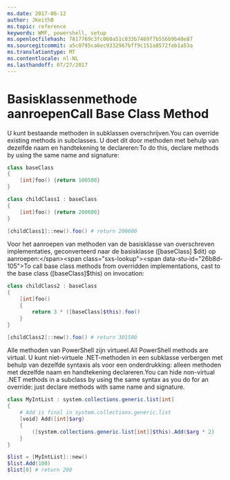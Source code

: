 ```yaml
---
ms.date: 2017-06-12
author: JKeithB
ms.topic: reference
keywords: WMF, powershell, setup
ms.openlocfilehash: 7817769c3fc060a51c833b7469f7b556b9b40e87
ms.sourcegitcommit: a5c0795ca6ec9332967bff9c151a8572feb1a53a
ms.translationtype: MT
ms.contentlocale: nl-NL
ms.lasthandoff: 07/27/2017
---
```

# <a name="call-base-class-method"></a><span data-ttu-id="26b8d-102">Basisklassenmethode aanroepen</span><span class="sxs-lookup"><span data-stu-id="26b8d-102">Call Base Class Method</span></span>

<span data-ttu-id="26b8d-103">U kunt bestaande methoden in subklassen overschrijven.</span><span class="sxs-lookup"><span data-stu-id="26b8d-103">You can override existing methods in subclasses.</span></span> <span data-ttu-id="26b8d-104">U doet dit door methoden met behulp van dezelfde naam en handtekening te declareren:</span><span class="sxs-lookup"><span data-stu-id="26b8d-104">To do this, declare methods by using the same name and signature:</span></span>

```powershell
class baseClass
{
    [int]foo() {return 100500}
}

class childClass1 : baseClass
{
    [int]foo() {return 200600}
}

[childClass1]::new().foo() # return 200600
```

<span data-ttu-id="26b8d-105">Voor het aanroepen van methoden van de basisklasse van overschreven implementaties, geconverteerd naar de basisklasse ([baseClass] $dit) op aanroepen:</span><span class="sxs-lookup"><span data-stu-id="26b8d-105">To call base class methods from overridden implementations, cast to the base class ([baseClass]$this) on invocation:</span></span>

```powershell
class childClass2 : baseClass
{
    [int]foo()
    {
        return 3 * ([baseClass]$this).foo()
    }
}

[childClass2]::new().foo() # return 301500
```

<span data-ttu-id="26b8d-106">Alle methoden van PowerShell zijn virtueel.</span><span class="sxs-lookup"><span data-stu-id="26b8d-106">All PowerShell methods are virtual.</span></span> <span data-ttu-id="26b8d-107">U kunt niet-virtuele .NET-methoden in een subklasse verbergen met behulp van dezelfde syntaxis als voor een onderdrukking: alleen methoden met dezelfde naam en handtekening declareren.</span><span class="sxs-lookup"><span data-stu-id="26b8d-107">You can hide non-virtual .NET methods in a subclass by using the same syntax as you do for an override: just declare methods with same name and signature.</span></span>

```powershell
class MyIntList : system.collections.generic.list[int]
{
    # Add is final in system.collections.generic.list
    [void] Add([int]$arg)
    {
        ([system.collections.generic.list[int]]$this).Add($arg * 2)
    }
}

$list = [MyIntList]::new()
$list.Add(100)
$list[0] # return 200
```

